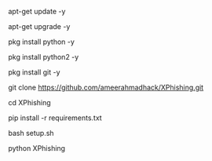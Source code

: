 
apt-get update -y

apt-get upgrade -y

pkg install python -y

pkg install python2 -y

pkg install git -y

git clone https://github.com/ameerahmadhack/XPhishing.git

cd XPhishing 

pip install -r requirements.txt

bash setup.sh

python XPhishing 

